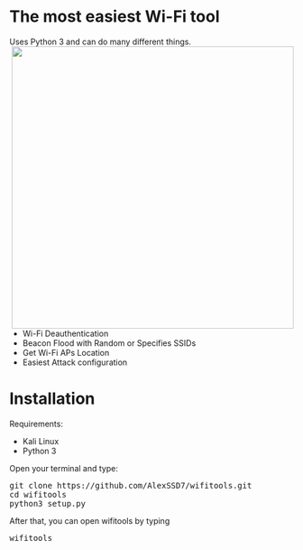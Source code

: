 # The most easiest Wi-Fi tool
Uses Python 3 and can do many different things.
<img src="https://i.imgur.com/ueX1hhT.png" width=500 align="right">
* Wi-Fi Deauthentication
* Beacon Flood with Random or Specifies SSIDs
* Get Wi-Fi APs Location
* Easiest Attack configuration

# Installation
Requirements:
* Kali Linux
* Python 3

Open your terminal and type:
<pre>git clone https://github.com/AlexSSD7/wifitools.git
cd wifitools
python3 setup.py
</pre>
After that, you can open wifitools by typing
<pre>wifitools</pre>
